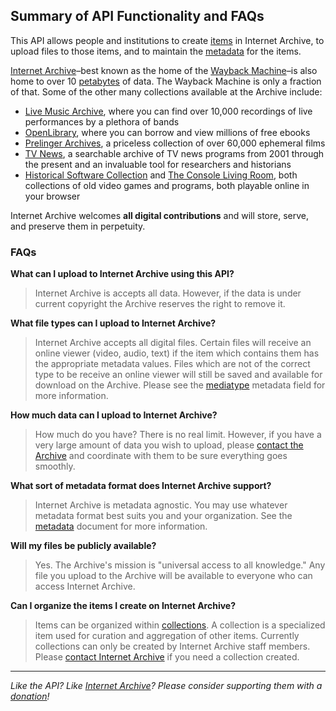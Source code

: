 ## Summary of API Functionality and FAQs

This API allows people and institutions to create [items](./appendices/terminology.md#item) in Internet Archive, to upload files to those items, and to maintain the [metadata](./metadata.md) for the items.

[Internet Archive](http://archive.org)–best known as the home of the [Wayback Machine](https://archive.org/web/)–is also home to over 10 [petabytes](http://en.wikipedia.org/wiki/Petabyte) of data. The Wayback Machine is only a fraction of that. Some of the other many collections available at the Archive include:

* [Live Music Archive](https://archive.org/details/etree), where you can find over 10,000 recordings of live performances by a plethora of bands
* [OpenLibrary](https://openlibrary.org/), where you can borrow and view millions of free ebooks
* [Prelinger Archives](https://archive.org/details/prelinger), a priceless collection of over 60,000 ephemeral films
* [TV News](https://archive.org/details/tv), a searchable archive of TV news programs from 2001 through the present and an invaluable tool for researchers and historians
* [Historical Software Collection](https://archive.org/details/historicalsoftware) and [The Console Living Room](https://archive.org/details/consolelivingroom), both collections of old video games and programs, both playable online in your browser

Internet Archive welcomes **all digital contributions** and will store, serve, and preserve them in perpetuity.

### FAQs

**What can I upload to Internet Archive using this API?**
> Internet Archive is accepts all data. However, if the data is under current copyright the Archive reserves the right to remove it.

**What file types can I upload to Internet Archive?**
> Internet Archive accepts all digital files. Certain files will receive an online viewer (video, audio, text) if the item which contains them has the appropriate metadata values. Files which are not of the correct type to be receive an online viewer will still be saved and available for download on the Archive. Please see the [mediatype](./metadata.md#mediatype) metadata field for more information.

**How much data can I upload to Internet Archive?**
> How much do you have? There is no real limit. However, if you have a very large amount of data you wish to upload, please [contact the Archive](mailto:info@archive.org) and coordinate with them to be sure everything goes smoothly.

**What sort of metadata format does Internet Archive support?**
> Internet Archive is metadata agnostic. You may use whatever metadata format best suits you and your organization. See the [metadata](./metadata.md) document for more information.

**Will my files be publicly available?**
> Yes. The Archive's mission is "universal access to all knowledge." Any file you upload to the Archive will be available to everyone who can access Internet Archive.

**Can I organize the items I create on Internet Archive?**
> Items can be organized within [collections](./metadata.md#collection). A collection is a specialized item used for curation and aggregation of other items. Currently collections can only be created by Internet Archive staff members. Please [contact Internet Archive](mailto:info@archive.org) if you need a collection created.

-----

_Like the API? Like [Internet Archive](http://archive.org)? Please consider supporting them with a [donation](http://archive.org/donate/)!_

